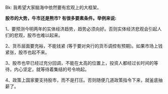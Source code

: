 Bk: 我希望大家脑海中依然要有宏观上的大框架。

**股市的大势，牛市还是熊市? 有很多要素条件。举例来说:**

1、要预测今明两年的实体经济趋势，趋势必须向好。否则实体经济悲观会引起人们的悲观，股市也难以起来。

2、货币层面要充裕，不能钱紧 (等于要对央行的货币调控有预期)。如果市场上钱紧张，股市也起不来。

3、股市也早已经过充分回调，不能在太高的位置上，投资人都经过长时间的等待，内心坚定，就等待着集结的号令响起。

4、政策上国家要支持股市，而不是打压。否则随便几道政策指令下来，就釜底抽薪了。

